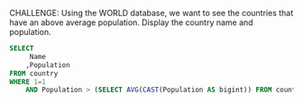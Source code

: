 CHALLENGE: Using the WORLD database, we want to see the countries that have an above average population. Display the country name and population.
```sql
SELECT
     Name
    ,Population
FROM country
WHERE 1=1
    AND Population > (SELECT AVG(CAST(Population AS bigint)) FROM country)
```
